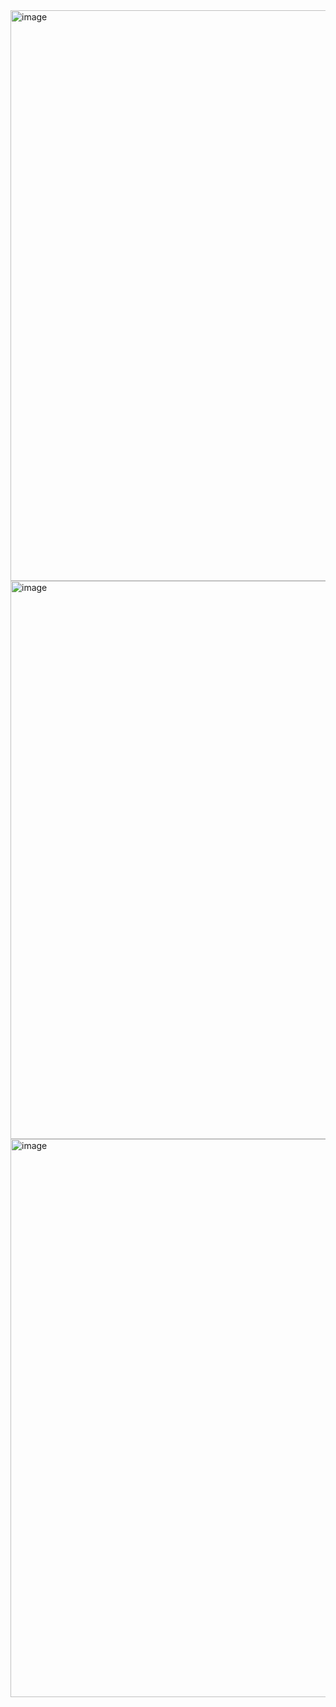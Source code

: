 <img width="913" alt="image" src="https://user-images.githubusercontent.com/70385488/215499809-0b454325-7cb6-4d00-b22f-e5f48d3dcf60.png">

<img width="893" alt="image" src="https://user-images.githubusercontent.com/70385488/215499875-baa1743d-d8c8-4eb3-8e14-80bacfcb8060.png">

<img width="893" alt="image" src="https://user-images.githubusercontent.com/70385488/215499948-8a6f1400-4884-4c90-ab27-70f1ad51aed5.png">
